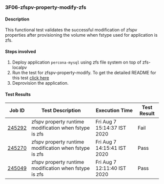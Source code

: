### 3F06-zfspv-property-modify-zfs

#### Description

This functional test validates the successful modification of zfspv properties after provisioning the volume when fstype used for application is zfs.

#### Steps involved

1. Deploy application `percona-mysql` using zfs file system on top of zfs-localpv
2. Run the test for zfspv-property-modify. To get the detailed README for this test [click here](https://github.com/openebs/e2e-tests/experiments/zfs-localpv/functional/zv-property-runtime-modify)
3. Deprovision the application.

#### Test Results

| Job ID  |      Test Description         | Execution Time |   Test Result   |
|---------|-------------------------------|----------------|-----------------|
|     <a href="https://gitlab.openebs.ci/openebs/e2e-nativek8s/-/jobs/245292">245292</a>           |  zfspv property runtime modification when fstype is zfs           | Fri Aug  7 15:14:37 IST 2020  | Fail |
|     <a href="https://gitlab.openebs.ci/openebs/e2e-nativek8s/-/jobs/245270">245270</a>           |  zfspv property runtime modification when fstype is zfs           | Fri Aug  7 14:15:41 IST 2020  | Pass |
|     <a href="https://gitlab.openebs.ci/openebs/e2e-nativek8s/-/jobs/245049">245049</a>           |  zfspv property runtime modification when fstype is zfs           | Fri Aug  7 12:11:40 IST 2020  | Pass |
